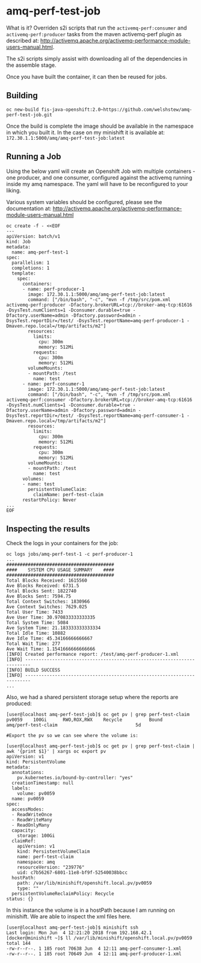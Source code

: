 # amq-perf-test-job

What is it? Overriden s2i scripts that run the `activemq-perf:consumer` and `activemq-perf:producer` tasks from the maven activemq-perf plugin as described at: http://activemq.apache.org/activemq-performance-module-users-manual.html. 

The s2i scripts simply assist with downloading all of the dependencies in the assemble stage.

Once you have built the container, it can then be reused for jobs.


## Building

```
oc new-build fis-java-openshift:2.0~https://github.com/welshstew/amq-perf-test-job.git
```
Once the build is complete the image should be available in the namespace in which you built it.  In the case on my minishift it is available at: `172.30.1.1:5000/amq/amq-perf-test-job:latest`

## Running a Job

Using the below yaml will create an Openshift Job with multiple containers - one producer, and one consumer, configured against the activemq running inside my amq namespace.  The yaml will have to be reconfigured to your liking.  

Various system variables should be configured, please see the documentation at: http://activemq.apache.org/activemq-performance-module-users-manual.html

```
oc create -f - <<EOF
---
apiVersion: batch/v1
kind: Job
metadata:
  name: amq-perf-test-1
spec:
  parallelism: 1    
  completions: 1    
  template:         
    spec:
      containers:
      - name: perf-producer-1
        image: 172.30.1.1:5000/amq/amq-perf-test-job:latest
        command: ["/bin/bash", "-c", "mvn -f /tmp/src/pom.xml activemq-perf:producer -Dfactory.brokerURL=tcp://broker-amq-tcp:61616 -DsysTest.numClients=1 -Dconsumer.durable=true -Dfactory.userName=admin -Dfactory.password=admin -DsysTest.reportDir=/test/ -DsysTest.reportName=amq-perf-producer-1 -Dmaven.repo.local=/tmp/artifacts/m2"]
        resources:
          limits:
            cpu: 300m
            memory: 512Mi
          requests:
            cpu: 300m
            memory: 512Mi        
        volumeMounts:
        - mountPath: /test
          name: test
      - name: perf-consumer-1
        image: 172.30.1.1:5000/amq/amq-perf-test-job:latest
        command: ["/bin/bash", "-c", "mvn -f /tmp/src/pom.xml activemq-perf:consumer -Dfactory.brokerURL=tcp://broker-amq-tcp:61616 -DsysTest.numClients=1 -Dconsumer.durable=true -Dfactory.userName=admin -Dfactory.password=admin -DsysTest.reportDir=/test/ -DsysTest.reportName=amq-perf-consumer-1 -Dmaven.repo.local=/tmp/artifacts/m2"]
        resources:
          limits:
            cpu: 300m
            memory: 512Mi
          requests:
            cpu: 300m
            memory: 512Mi        
        volumeMounts:
        - mountPath: /test
          name: test          
      volumes:
      - name: test
        persistentVolumeClaim:
          claimName: perf-test-claim
      restartPolicy: Never
...
EOF
```

## Inspecting the results

Check the logs in your containers for the job:

```
oc logs jobs/amq-perf-test-1 -c perf-producer-1
...
########################################
####    SYSTEM CPU USAGE SUMMARY    ####
########################################
Total Blocks Received: 1615560
Ave Blocks Received: 6731.5
Total Blocks Sent: 1822740
Ave Blocks Sent: 7594.75
Total Context Switches: 1830966
Ave Context Switches: 7629.025
Total User Time: 7433
Ave User Time: 30.970833333333335
Total System Time: 5084
Ave System Time: 21.183333333333334
Total Idle Time: 10882
Ave Idle Time: 45.34166666666667
Total Wait Time: 277
Ave Wait Time: 1.1541666666666666
[INFO] Created performance report: /test/amq-perf-producer-1.xml
[INFO] ------------------------------------------------------------------------
[INFO] BUILD SUCCESS
[INFO] ------------------------------------------------------------------------
...

```

Also, we had a shared persistent storage setup where the reports are produced:

```
[user@localhost amq-perf-test-job]$ oc get pv | grep perf-test-claim
pv0059    100Gi      RWO,ROX,RWX    Recycle          Bound       amq/perf-test-claim                             5d

#Export the pv so we can see where the volume is:

[user@localhost amq-perf-test-job]$ oc get pv | grep perf-test-claim | awk '{print $1}' | xargs oc export pv
apiVersion: v1
kind: PersistentVolume
metadata:
  annotations:
    pv.kubernetes.io/bound-by-controller: "yes"
  creationTimestamp: null
  labels:
    volume: pv0059
  name: pv0059
spec:
  accessModes:
  - ReadWriteOnce
  - ReadWriteMany
  - ReadOnlyMany
  capacity:
    storage: 100Gi
  claimRef:
    apiVersion: v1
    kind: PersistentVolumeClaim
    name: perf-test-claim
    namespace: amq
    resourceVersion: "239776"
    uid: c7b56267-6801-11e8-bf9f-52540038bbcc
  hostPath:
    path: /var/lib/minishift/openshift.local.pv/pv0059
    type: ""
  persistentVolumeReclaimPolicy: Recycle
status: {}

```
In this instance the volume is in a hostPath because I am running on minishift.  We are able to inspect the xml files here.

```
[user@localhost amq-perf-test-job]$ minishift ssh
Last login: Mon Jun  4 12:21:20 2018 from 192.168.42.1
[docker@minishift ~]$ ll /var/lib/minishift/openshift.local.pv/pv0059
total 144
-rw-r--r--. 1 185 root 70638 Jun  4 12:11 amq-perf-consumer-1.xml
-rw-r--r--. 1 185 root 70649 Jun  4 12:11 amq-perf-producer-1.xml
```

